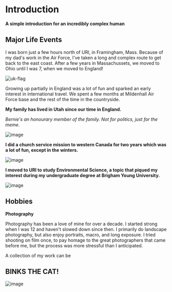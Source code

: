# Introduction
**A simple introduction for an incredibly complex human**

## Major Life Events

I was born just a few hours north of URI, in Framingham, Mass. Because of my dad's work in the Air Force, I've taken a long and complex route to get back to the east coast. After a few years in Massachussets, we moved to Ohio until I was 7, when we moved to England!

![uk-flag](https://user-images.githubusercontent.com/70331884/151613942-90763907-378f-412d-9081-d15010cc94ab.gif)

Growing up partially in England was a lot of fun and sparked an early interest in international travel. We spent a few months at Mildenhall Air Force base and the rest of the time in the countryside.

**My family has lived in Utah since our time in England.**

_Bernie's an honourary member of the family. Not for politics, just for the meme._

![image](https://user-images.githubusercontent.com/70331884/151615580-52e453c1-12ba-40fd-b91b-325f40a4c3eb.png)

**I did a church service mission to western Canada for two years which was a lot of fun, except in the winters.**

![image](https://user-images.githubusercontent.com/70331884/151615837-030b70c9-348a-4079-9e99-40bb276f2623.png)

**I moved to URI to study Environmental Science, a topic that piqued my interest during my undergraduate degree at Brigham Young University.**

![image](https://user-images.githubusercontent.com/70331884/151616774-64e916cd-6123-4246-be74-55bbae21a72e.png)

## Hobbies

**Photography**

Photography has been a love of mine for over a decade. I started strong when I was 12 and haven't slowed down since then. I primarily do landscape photography, but also enjoy portraits, macro, and long exposure. I tried shooting on film once, to pay homage to the great photographers that came before me, but the process was more stressful than I anticipated.

A collection of my work can be


## BINKS THE CAT!
![image](https://user-images.githubusercontent.com/70331884/151610871-4698fb9e-aa36-441f-bb93-45bbca16f7ce.png)
